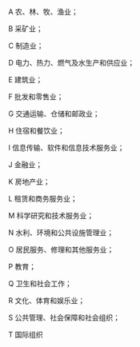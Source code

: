 A 农、林、牧、渔业；

B 采矿业；

C 制造业； 

D 电力、热力、燃气及水生产和供应业；

E 建筑业；

F 批发和零售业；

G 交通运输、仓储和邮政业；

H 住宿和餐饮业； 

I 信息传输、软件和信息技术服务业；

J 金融业；

K 房地产业；

L 租赁和商务服务业；

M 科学研究和技术服务业；

N 水利、环境和公共设施管理业；

O 居民服务、修理和其他服务业；

P 教育； 

Q 卫生和社会工作；

R 文化、体育和娱乐业；

S 公共管理、社会保障和社会组织；

T 国际组织
